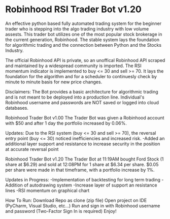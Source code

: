 # Robinhood RSI Trader Bot v1.20

An effective python based fully automated trading system for the beginner trader who is stepping into the algo trading industry with low volume assests. This trader bot utilizes one of the most popular stock brokerage in the current generation, Robinhood. The stable system lays the foundation for algorithmic trading and the connection between Python and the Stocks Industry.

The official Robinhood API is private, so an unoffical Robinhood API scraped and maintained by a widespread community is imported. The RSI momentum indicator is implemented to buy <= 30 and sell >= 70. It lays the foundation for the algorithm and for a scheduler to continuesly check by minute to minute basis for new price changes. 

Disclaimers:
The Bot provides a basic architecture for algorithmic trading and is not meant to be deployed into a production line. Individual's Robinhood username and passwords are NOT saved or logged into cloud databases. 



Robinhood Trader Bot v1.00
The Trader Bot was given a Robinhood account with $50 and after 1 day the portfolio increased by 0.06%. 

Updates:
Due to the RSI system (buy  <= 30 and  sell >= 70), the reversal entry point (buy <= 30) noticed inefficiencies and increased risk.
-Added an additional layer support and resistance to increase security in the position at accurate reversal point

Robinhood Trader Bot v1.20
The Trader Bot at 11:19AM bought Ford Stock (1 share at $6.29) and sold at 12:08PM for 1 share at $6.34 per share. $0.05 per share were made in that timeframe, with a portfolio increase by 1%.

Updates in Progress:
-Implementation of backtesting for long term trading 
-Addition of autodrawing system
-Increase layer of support an resistance lines
-RSI momentum on graphical chart

How To Run:
Download Repo as clone (zip file)
Open project on IDE (PyCharm, Visual Studio, etc...)
Run and sign in with Robinhood username and password  (Two-Factor Sign In is required)
Enjoy!

